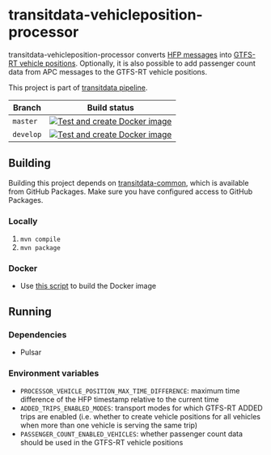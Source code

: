 # transitdata-vehicleposition-processor

transitdata-vehicleposition-processor converts [HFP messages](https://digitransit.fi/en/developers/apis/4-realtime-api/vehicle-positions-2/) into [GTFS-RT vehicle positions](https://developers.google.com/transit/gtfs-realtime/guides/vehicle-positions). Optionally, it is also possible to add passenger count data from APC messages to the GTFS-RT vehicle positions.

This project is part of [transitdata pipeline](https://github.com/HSLdevcom/transitdata). 

| Branch    | Build status |
|-----------|--------|
| `master`  | [![Test and create Docker image](https://github.com/HSLdevcom/transitdata-vehicleposition-processor/actions/workflows/test-and-build.yml/badge.svg)](https://github.com/HSLdevcom/transitdata-vehicleposition-processor/actions/workflows/test-and-build.yml)
| `develop` | [![Test and create Docker image](https://github.com/HSLdevcom/transitdata-vehicleposition-processor/actions/workflows/test-and-build.yml/badge.svg?branch=develop)](https://github.com/HSLdevcom/transitdata-vehicleposition-processor/actions/workflows/test-and-build.yml)

## Building

Building this project depends on [transitdata-common](https://github.com/HSLdevcom/transitdata-common), which is available from GitHub Packages. Make sure you have configured access to GitHub Packages.

### Locally

1. `mvn compile`
2. `mvn package`

### Docker

* Use [this script](./build-image.sh) to build the Docker image

## Running

### Dependencies

* Pulsar

### Environment variables

* `PROCESSOR_VEHICLE_POSITION_MAX_TIME_DIFFERENCE`: maximum time difference of the HFP timestamp relative to the current time
* `ADDED_TRIPS_ENABLED_MODES`: transport modes for which GTFS-RT ADDED trips are enabled (i.e. whether to create vehicle positions for all vehicles when more than one vehicle is serving the same trip)
* `PASSENGER_COUNT_ENABLED_VEHICLES`: whether passenger count data should be used in the GTFS-RT vehicle positions
